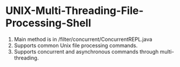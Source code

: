 # UNIX-Multi-Threading-File-Processing-Shell

1. Main method is in /filter/concurrent/ConcurrentREPL.java
2. Supports common Unix file processing commands.
3. Supports concurrent and asynchronous commands through multi-threading.
